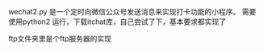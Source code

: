 wechat2.py 是一个定时向微信公众号发送消息来实现打卡功能的小程序。
需要使用python2 运行，下载itchat库，自己尝试了下，基本要求都实现了

ftp文件夹里是个ftp服务器的实现
